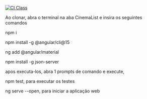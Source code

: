[![CI Class](https://github.com/JoaoP-Souza/C214-Seminario-Angular/actions/workflows/ci.yml/badge.svg)](https://github.com/JoaoP-Souza/C214-Seminario-Angular/actions/workflows/ci.yml)

Ao clonar, abra o terminal na aba CinemaList e insira os seguintes comandos

npm i

npm install -g @angular/cli@15

ng add @angular/material

npm install -g json-server

apos executa-los, abra 1 prompts de comando e execute,

npm test, para executar os testes

ng serve --open, para iniciar a aplicação web
